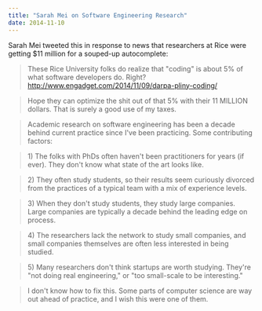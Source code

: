 ```yaml
---
title: "Sarah Mei on Software Engineering Research"
date: 2014-11-10
---
```

<p>
  Sarah Mei tweeted this
  in response to news that researchers at Rice were getting $11 million
  for a souped-up autocomplete:
</p>
<blockquote>
  These Rice University folks do realize that "coding" is about 5% of what software developers do. Right?
  <a href="http://www.engadget.com/2014/11/09/darpa-pliny-coding/">http://www.engadget.com/2014/11/09/darpa-pliny-coding/</a>
</blockquote>
<blockquote>
  Hope they can optimize the shit out of that 5% with their 11 MILLION
  dollars. That is surely a good use of my taxes.
</blockquote>
<blockquote>
  Academic research on software engineering has been a decade behind
  current practice since I've been practicing. Some contributing
  factors:
</blockquote>
<blockquote>
  1) The folks with PhDs often haven't been practitioners for years
  (if ever). They don't know what state of the art looks like.
</blockquote>
<blockquote>
  2) They often study students, so their results seem curiously
  divorced from the practices of a typical team with a mix of
  experience levels.
</blockquote>
<blockquote>
  3) When they don't study students, they study large companies. Large
  companies are typically a decade behind the leading edge on process.
</blockquote>
<blockquote>
  4) The researchers lack the network to study small companies, and
  small companies themselves are often less interested in being
  studied.
</blockquote>
<blockquote>
  5) Many researchers don't think startups are worth studying. They're
  "not doing real engineering," or "too small-scale to be
  interesting."
</blockquote>
<blockquote>
   I don't know how to fix this. Some parts of computer science are
   way out ahead of practice, and I wish this were one of them.
</blockquote>
